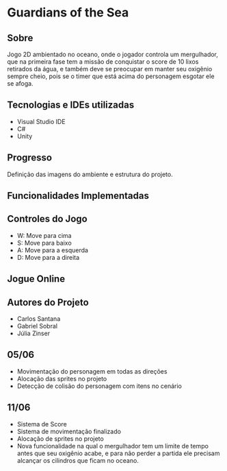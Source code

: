 # Guardians of the Sea

## Sobre
Jogo 2D ambientado no oceano, onde o jogador controla um mergulhador, que na primeira fase tem a missão de conquistar o score de 10 lixos retirados da água, e também deve se preocupar em manter seu oxigênio sempre cheio, pois se o timer que está acima do personagem esgotar ele se afoga.

## Tecnologias e IDEs utilizadas
- Visual Studio IDE
- C#
- Unity

## Progresso
Definição das imagens do ambiente e estrutura do projeto.

## Funcionalidades Implementadas

## Controles do Jogo
- W: Move para cima
- S: Move para baixo
- A: Move para a esquerda
- D: Move para a direita

## Jogue Online

## Autores do Projeto
- Carlos Santana
- Gabriel Sobral
- Júlia Zinser


## 05/06

- Movimentação do personagem em todas as direções
- Alocação das sprites no projeto
- Detecção de colisão do personagem com itens no cenário

## 11/06
- Sistema de Score
- Sistema de movimentação finalizado
- Alocação de sprites no projeto
- Nova funcionalidade na qual o mergulhador tem um limite de tempo antes que seu oxigênio acabe, e para não perder a partida ele precisam alcançar os cilindros que ficam no oceano. 

